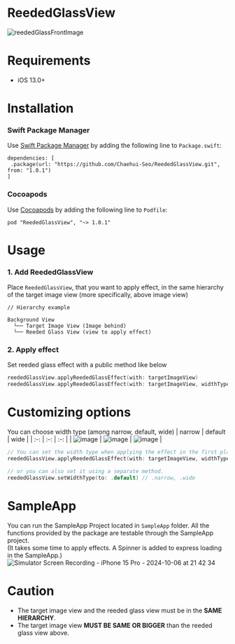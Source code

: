 # ReededGlassView
![reededGlassFrontImage](https://github.com/Chaehui-Seo/ReededGlassView/assets/73422344/cde7c70f-77b1-4a82-8e27-c36a228735cb)

# Requirements
- iOS 13.0+

# Installation
### Swift Package Manager
Use [Swift Package Manager](https://swift.org/package-manager/) by adding the following line to `Package.swift`:
```
dependencies: [
 .package(url: "https://github.com/Chaehui-Seo/ReededGlassView.git", from: "1.0.1")
]
```
### Cocoapods
Use [Cocoapods](https://cocoapods.org/) by adding the following line to `Podfile`:
```
pod "ReededGlassView", "~> 1.0.1"
```

# Usage
### 1. Add ReededGlassView
Place `ReededGlassView`, that you want to apply effect, in the same hierarchy of the target image view (more specifically, above image view)
```
// Hierarchy example

Background View
  └── Target Image View (Image behind)
  └── Reeded Glass View (view to apply effect)
```

### 2. Apply effect
Set reeded glass effect with a public method like below
```swift
reededGlassView.applyReededGlassEffect(with: targetImageView)
reededGlassView.applyReededGlassEffect(with: targetImageView, widthType: .narrow) // Adding width type is available. (Default value is WidthType.default)
```

# Customizing options
You can choose width type (among narrow, default, wide)
| narrow | default | wide |
| :-: | :-: | :-: |
| ![image](https://github.com/user-attachments/assets/80976da9-ac5e-4a9e-8a59-7418773c2793) | ![image](https://github.com/user-attachments/assets/5e6ae805-26b2-411d-867a-78476e71863b) | ![image](https://github.com/user-attachments/assets/38107342-4909-442a-ae27-d6423a9e331f) |
```swift
// You can set the width type when applying the effect in the first place by adding a parameter,
reededGlassView.applyReededGlassEffect(with: targetImageView, widthType: .default)

// or you can also set it using a separate method.
reededGlassView.setWidthType(to: .default) // .narrow, .wide
```


# SampleApp
You can run the SampleApp Project located in `SampleApp` folder.
All the functions provided by the package are testable through the SampleApp project.</br>
(It takes some time to apply effects. A Spinner is added to express loading in the SampleApp.)</br>
![Simulator Screen Recording - iPhone 15 Pro - 2024-10-06 at 21 42 34](https://github.com/user-attachments/assets/2c62e62c-cba0-422d-9e53-d227a81bc2bc)





# Caution
- The target image view and the reeded glass view must be in the **SAME HIERARCHY**.
- The target image view **MUST BE SAME OR BIGGER** than the reeded glass view above.
